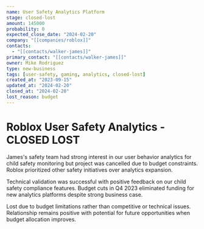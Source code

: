 ```yaml
---
name: User Safety Analytics Platform
stage: closed-lost
amount: 145000
probability: 0
expected_close_date: "2024-02-20"
company: "[[companies/roblox]]"
contacts:
  - "[[contacts/walker-james]]"
primary_contact: "[[contacts/walker-james]]"
owner: Mike Rodriguez
type: new-business
tags: [user-safety, gaming, analytics, closed-lost]
created_at: "2023-09-15"
updated_at: "2024-02-20"
closed_at: "2024-02-20"
lost_reason: budget
---
```


# Roblox User Safety Analytics - CLOSED LOST

James's safety team had strong interest in our user behavior analytics for child safety monitoring but project was cancelled due to budget constraints. Roblox prioritized other safety initiatives over analytics expansion.

Technical validation was successful with positive feedback on our child safety compliance features. Budget cuts in Q4 2023 eliminated funding for new analytics platforms despite strong business case.

Lost due to budget limitations rather than competitive or technical issues. Relationship remains positive with potential for future opportunities when budget allocation improves.